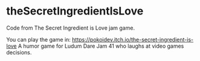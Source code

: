 # theSecretIngredientIsLove
Code from The Secret Ingredient is Love jam game. 


You can play the game in: https://pokoidev.itch.io/the-secret-ingredient-is-love
A humor game for Ludum Dare Jam 41 who laughs at video games decisions.
